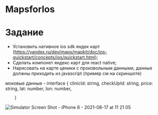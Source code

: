 # MapsforIos
# Задание
- Установить нативное ios sdk яндек карт (https://yandex.ru/dev/maps/mapkit/doc/ios-quickstart/concepts/ios/quickstart.html);
- Сделать компонет яндекс карт для react native;
- Нарисовать на карте ценики с произвольным данными, данные должны приходить из javascript (пример см на скриншоте)

 моковые данные - interface {
            clinicId: string,
            checkUpId: string,
            price: string,
            lat: number,
            lon: number,

        }
![Simulator Screen Shot - iPhone 8 - 2021-08-17 at 11 21 05](https://user-images.githubusercontent.com/66314226/129779934-006de128-6285-4c73-9d13-074bff3e1cac.png)
